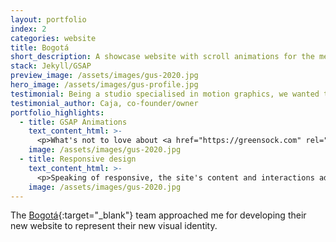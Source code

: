 ```yaml
---
layout: portfolio
index: 2
categories: website
title: Bogotá
short_description: A showcase website with scroll animations for the media agency 
stack: Jekyll/GSAP
preview_image: /assets/images/gus-2020.jpg
hero_image: /assets/images/gus-profile.jpg
testimonial: Being a studio specialised in motion graphics, we wanted to add some dynamism to our site. Gus helped us <strong>implement the scroll animations just as requested</strong> and more importantly, on schedule! We'll be upgrading our site with more features soon, and Gus will be <strong>the</strong> man to handle that!
testimonial_author: Caja, co-founder/owner
portfolio_highlights:
  - title: GSAP Animations
    text_content_html: >-
      <p>What's not to love about <a href="https://greensock.com" rel="noreferrer">Green Sock</a> and their JavaScript animation library? We can accomplish so much with it: scrub animations that react to scroll events, all responsive to multiple screen sizes.</p>
    image: /assets/images/gus-2020.jpg  
  - title: Responsive design
    text_content_html: >-
      <p>Speaking of responsive, the site's content and interactions adapt to multiple screen sizes, from extra small devices to large monitors. Oh, and did I mention it is cross-browser compatible?</p>
    image: /assets/images/gus-2020.jpg  
---
```

The [Bogotá](https://somosbogota.tv){:target="_blank"} team approached me for developing their new website to represent their new visual identity.